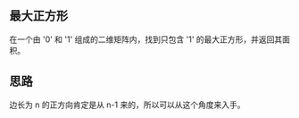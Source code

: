 ## 最大正方形
在一个由 '0' 和 '1' 组成的二维矩阵内，找到只包含 '1' 的最大正方形，并返回其面积。

## 思路
边长为 n 的正方向肯定是从 n-1 来的，所以可以从这个角度来入手。

